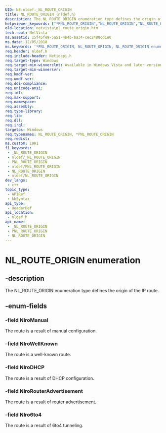 ```yaml
---
UID: NE:nldef._NL_ROUTE_ORIGIN
title: NL_ROUTE_ORIGIN (nldef.h)
description: The NL_ROUTE_ORIGIN enumeration type defines the origin of the IP route.
helpviewer_keywords: ["*PNL_ROUTE_ORIGIN","NL_ROUTE_ORIGIN","NL_ROUTE_ORIGIN enumeration [Network Drivers Starting with Windows Vista]","Nlro6to4","NlroDHCP","NlroManual","NlroRouterAdvertisement","NlroWellKnown","PNL_ROUTE_ORIGIN","PNL_ROUTE_ORIGIN enumeration pointer [Network Drivers Starting with Windows Vista]","iphelper_f6fb2f16-6da7-4f32-895e-8dbb6929f81f.xml","netvista.nl_route_origin","nldef/NL_ROUTE_ORIGIN","nldef/Nlro6to4","nldef/NlroDHCP","nldef/NlroManual","nldef/NlroRouterAdvertisement","nldef/NlroWellKnown","nldef/PNL_ROUTE_ORIGIN"]
old-location: netvista\nl_route_origin.htm
tech.root: NetVista
ms.assetid: 15f45fe9-5a51-4b4b-ba34-cec2488cd1e0
ms.date: 12/05/2018
ms.keywords: '*PNL_ROUTE_ORIGIN, NL_ROUTE_ORIGIN, NL_ROUTE_ORIGIN enumeration [Network Drivers Starting with Windows Vista], Nlro6to4, NlroDHCP, NlroManual, NlroRouterAdvertisement, NlroWellKnown, PNL_ROUTE_ORIGIN, PNL_ROUTE_ORIGIN enumeration pointer [Network Drivers Starting with Windows Vista], iphelper_f6fb2f16-6da7-4f32-895e-8dbb6929f81f.xml, netvista.nl_route_origin, nldef/NL_ROUTE_ORIGIN, nldef/Nlro6to4, nldef/NlroDHCP, nldef/NlroManual, nldef/NlroRouterAdvertisement, nldef/NlroWellKnown, nldef/PNL_ROUTE_ORIGIN'
req.header: nldef.h
req.include-header: Netioapi.h
req.target-type: Windows
req.target-min-winverclnt: Available in Windows Vista and later versions of the Windows operating   systems.
req.target-min-winversvr: 
req.kmdf-ver: 
req.umdf-ver: 
req.ddi-compliance: 
req.unicode-ansi: 
req.idl: 
req.max-support: 
req.namespace: 
req.assembly: 
req.type-library: 
req.lib: 
req.dll: 
req.irql: 
targetos: Windows
req.typenames: NL_ROUTE_ORIGIN, *PNL_ROUTE_ORIGIN
req.redist: 
ms.custom: 19H1
f1_keywords:
 - _NL_ROUTE_ORIGIN
 - nldef/_NL_ROUTE_ORIGIN
 - PNL_ROUTE_ORIGIN
 - nldef/PNL_ROUTE_ORIGIN
 - NL_ROUTE_ORIGIN
 - nldef/NL_ROUTE_ORIGIN
dev_langs:
 - c++
topic_type:
 - APIRef
 - kbSyntax
api_type:
 - HeaderDef
api_location:
 - nldef.h
api_name:
 - _NL_ROUTE_ORIGIN
 - PNL_ROUTE_ORIGIN
 - NL_ROUTE_ORIGIN
---
```


# NL_ROUTE_ORIGIN enumeration


## -description

The NL_ROUTE_ORIGIN enumeration type defines the origin of the IP route.

## -enum-fields

### -field NlroManual

The route is a result of manual configuration.

### -field NlroWellKnown

The route is a well-known route.

### -field NlroDHCP

The route is a result of DHCP configuration.

### -field NlroRouterAdvertisement

The route is a result of router advertisement.

### -field Nlro6to4

The route is a result of 6to4 tunneling.


